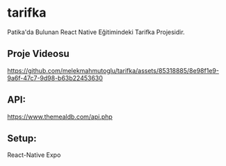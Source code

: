 # tarifka
Patika'da Bulunan React Native Eğitimindeki Tarifka Projesidir.

## Proje Videosu
https://github.com/melekmahmutoglu/tarifka/assets/85318885/8e98f1e9-9a6f-47c7-9d98-b63b22453630

## API: 
https://www.themealdb.com/api.php

## Setup:
React-Native
Expo
